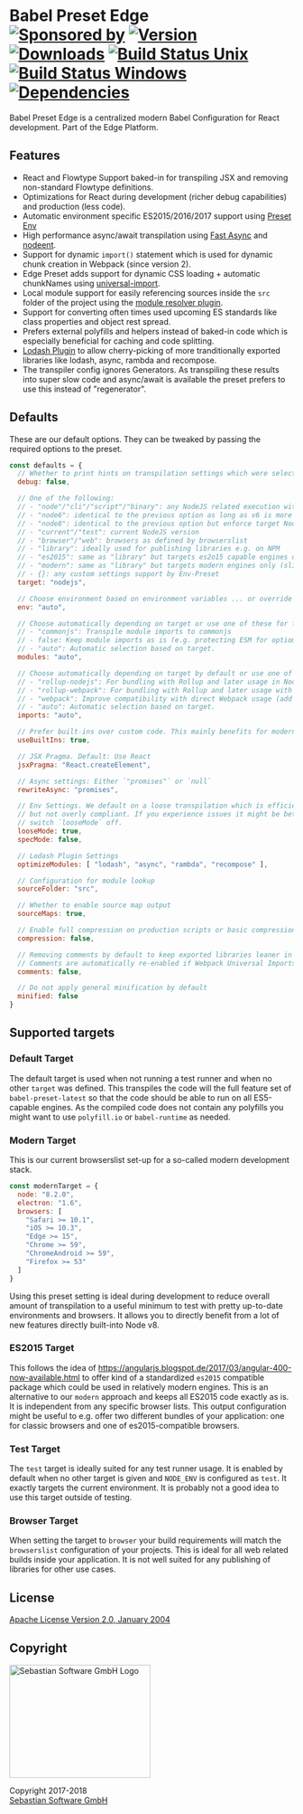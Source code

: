 # Babel Preset Edge<br/>[![Sponsored by][sponsor-img]][sponsor] [![Version][npm-version-img]][npm] [![Downloads][npm-downloads-img]][npm] [![Build Status Unix][travis-img]][travis] [![Build Status Windows][appveyor-img]][appveyor] [![Dependencies][deps-img]][deps]

[sponsor-img]: https://img.shields.io/badge/Sponsored%20by-Sebastian%20Software-692446.svg
[sponsor]: https://www.sebastian-software.de
[deps]: https://david-dm.org/sebastian-software/babel-preset-edge
[deps-img]: https://david-dm.org/sebastian-software/babel-preset-edge.svg
[npm]: https://www.npmjs.com/package/babel-preset-edge
[npm-downloads-img]: https://img.shields.io/npm/dm/babel-preset-edge.svg
[npm-version-img]: https://img.shields.io/npm/v/babel-preset-edge.svg
[travis-img]: https://img.shields.io/travis/sebastian-software/babel-preset-edge/master.svg?branch=master&label=unix%20build
[appveyor-img]: https://img.shields.io/appveyor/ci/swernerx/babel-preset-edge/master.svg?label=windows%20build
[travis]: https://travis-ci.org/sebastian-software/babel-preset-edge
[appveyor]: https://ci.appveyor.com/project/swernerx/babel-preset-edge/branch/master

Babel Preset Edge is a centralized modern Babel Configuration for React development. Part of the Edge Platform.



## Features

- React and Flowtype Support baked-in for transpiling JSX and removing non-standard Flowtype definitions.
- Optimizations for React during development (richer debug capabilities) and production (less code).
- Automatic environment specific ES2015/2016/2017 support using [Preset Env](https://github.com/babel/babel-preset-env)
- High performance async/await transpilation using [Fast Async](https://github.com/MatAtBread/fast-async) and [nodeent](https://github.com/MatAtBread/nodent#performance).
- Support for dynamic `import()` statement which is used for dynamic chunk creation in Webpack (since version 2).
- Edge Preset adds support for dynamic CSS loading + automatic chunkNames using [universal-import](https://github.com/faceyspacey/babel-plugin-universal-import).
- Local module support for easily referencing sources inside the `src` folder of the project using the [module resolver plugin](https://github.com/tleunen/babel-plugin-module-resolver).
- Support for converting often times used upcoming ES standards like class properties and object rest spread.
- Prefers external polyfills and helpers instead of baked-in code which is especially beneficial for caching and code splitting.
- [Lodash Plugin](https://github.com/lodash/babel-plugin-lodash) to allow cherry-picking of more tranditionally exported libraries like lodash, async, rambda and recompose.
- The transpiler config ignores Generators. As transpiling these results into super slow code and async/await is available the preset prefers to use this instead of "regenerator".

## Defaults

These are our default options. They can be tweaked by passing the required options to the preset.

```js
const defaults = {
  // Whether to print hints on transpilation settings which were selected.
  debug: false,

  // One of the following:
  // - "node"/"cli"/"script"/"binary": any NodeJS related execution with wide support (currently Node v6 LTS)
  // - "node6": identical to the previous option as long as v6 is more widely used - will force v6 when used afterwards.
  // - "node8": identical to the previous option but enforce target Node v8 LTS instead of v6 LTS
  // - "current"/"test": current NodeJS version
  // - "browser"/"web": browsers as defined by browserslist
  // - "library": ideally used for publishing libraries e.g. on NPM
  // - "es2015": same as "library" but targets es2o15 capable engines only.
  // - "modern": same as "library" but targets modern engines only (slightly more forward-looking than es2015).
  // - {}: any custom settings support by Env-Preset
  target: "nodejs",

  // Choose environment based on environment variables ... or override with custom value here.
  env: "auto",

  // Choose automatically depending on target or use one of these for full control:
  // - "commonjs": Transpile module imports to commonjs
  // - false: Keep module imports as is (e.g. protecting ESM for optiomal usage with Webpack)
  // - "auto": Automatic selection based on target.
  modules: "auto",

  // Choose automatically depending on target by default or use one of these for full control:
  // - "rollup-nodejs": For bundling with Rollup and later usage in NodeJS (e.g. produce binaries).
  // - "rollup-webpack": For bundling with Rollup and later usage with Webpack (e.g. publish libraries).
  // - "webpack": Improve compatibility with direct Webpack usage (add chunkNames, dynamic CSS imports, ...) (e.g. bundling applications)
  // - "auto": Automatic selection based on target.
  imports: "auto",

  // Prefer built-ins over custom code. This mainly benefits for modern engines.
  useBuiltIns: true,

  // JSX Pragma. Default: Use React
  jsxPragma: "React.createElement",

  // Async settings: Either `"promises"` or `null`
  rewriteAsync: "promises",

  // Env Settings. We default on a loose transpilation which is efficient
  // but not overly compliant. If you experience issues it might be better to
  // switch `looseMode` off.
  looseMode: true,
  specMode: false,

  // Lodash Plugin Settings
  optimizeModules: [ "lodash", "async", "rambda", "recompose" ],

  // Configuration for module lookup
  sourceFolder: "src",

  // Whether to enable source map output
  sourceMaps: true,

  // Enable full compression on production scripts or basic compression for libraries or during development.
  compression: false,

  // Removing comments by default to keep exported libraries leaner in disc space.
  // Comments are automatically re-enabled if Webpack Universal Imports are used for having correct chunkNames.
  comments: false,

  // Do not apply general minification by default
  minified: false
}
```

## Supported targets

### Default Target

The default target is used when not running a test runner and when no other `target` was defined. This transpiles the code will the full feature set of `babel-preset-latest` so that the code should be able to run on all ES5-capable engines. As the compiled code does not contain any polyfills you might want to use `polyfill.io` or `babel-runtime` as needed.


### Modern Target

This is our current browserslist set-up for a so-called modern development stack.

```js
const modernTarget = {
  node: "8.2.0",
  electron: "1.6",
  browsers: [
    "Safari >= 10.1",
    "iOS >= 10.3",
    "Edge >= 15",
    "Chrome >= 59",
    "ChromeAndroid >= 59",
    "Firefox >= 53"
  ]
}
```

Using this preset setting is ideal during development to reduce overall amount of transpilation
to a useful minimum to test with pretty up-to-date environments and browsers. It allows you to
directly benefit from a lot of new features directly built-into Node v8.


### ES2015 Target

This follows the idea of https://angularjs.blogspot.de/2017/03/angular-400-now-available.html to offer
kind of a standardized `es2015` compatible package which could be used in relatively modern engines.
This is an alternative to our `modern` approach and keeps all ES2015 code exactly as is. It is
independent from any specific browser lists. This output configuration might be useful to e.g. offer
two different bundles of your application: one for classic browsers and one of es2015-compatible browsers.


### Test Target

The `test` target is ideally suited for any test runner usage. It is enabled by default when no other
target is given and `NODE_ENV` is configured as `test`. It exactly targets the current environment.
It is probably not a good idea to use this target outside of testing.


### Browser Target

When setting the target to `browser` your build requirements will match the `browserslist` configuration of your projects. This is ideal for all web related builds inside your application. It is not well suited for any publishing of libraries for other use cases.



## License

[Apache License Version 2.0, January 2004](license)

## Copyright

<img src="https://github.com/sebastian-software/sebastian-software-brand/blob/master/sebastiansoftware-en.svg" alt="Sebastian Software GmbH Logo" width="250" height="200"/>

Copyright 2017-2018<br/>[Sebastian Software GmbH](http://www.sebastian-software.de)
